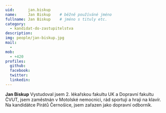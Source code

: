 ```yaml
---
uid:      jan.biskup
name:     Jan Biskup  	# běžně používáné jméno
fullname: Jan Biskup  	# jméno s tituly etc.
category:
  - kandidat-do-zastupitelstva
description: 
img: people/jan-biskup.jpg
mail:
  - 
mob:
  - +420
profiles:
  github:
  facebook: 
  twitter:
  linkedin: 
---
```


**Jan Biskup** Vystudoval jsem 2. lékařskou fakultu UK a Dopravní fakultu ČVUT, jsem zaměstnán v Motolské nemocnici, rád sportuji a hraji na klavír. Na kandidátce Pirátů Černošice, jsem zařazen jako dopravní odborník.
